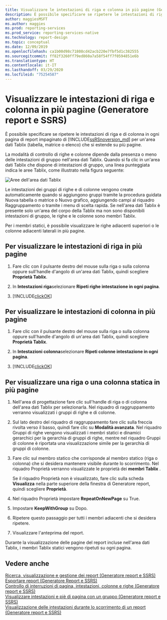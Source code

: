 ```yaml
---
title: Visualizzare le intestazioni di riga e colonna in più pagine (Generatore report) | Microsoft Docs
description: È possibile specificare se ripetere le intestazioni di riga e di colonna in ogni pagina di report impaginato di Reporting Services per un'area dati Tablix (tabella, matrice o elenco) che si estende su più pagine.
author: maggiesMSFT
ms.author: maggies
ms.prod: reporting-services
ms.prod_service: reporting-services-native
ms.technology: report-design
ms.topic: conceptual
ms.date: 12/09/2019
ms.openlocfilehash: ca1b00d98c71808cd42acb220e7fbf5d1c382555
ms.sourcegitcommit: ff82f3260ff79ed860a7a58f54ff7f0594851e6b
ms.translationtype: HT
ms.contentlocale: it-IT
ms.lasthandoff: 03/29/2020
ms.locfileid: "75254587"
---
```

# <a name="display-row-and-column-headers-on-multiple-pages-report-builder-and-ssrs"></a>Visualizzare le intestazioni di riga e colonna in più pagine (Generatore report e SSRS)

  È possibile specificare se ripetere le intestazioni di riga e di colonna in ogni pagina di report impaginato di [!INCLUDE[ssRSnoversion_md](../../includes/ssrsnoversion-md.md)] per un'area dati Tablix (tabella, matrice o elenco) che si estende su più pagine.
  
 La modalità di controllo di righe e colonne dipende dalla presenza o meno delle intestazioni di gruppo nell'area dati Tablix. Quando si fa clic in un'area dati Tablix che dispone di intestazioni di gruppo, una linea punteggiata indica le aree Tablix, come illustrato nella figura seguente:  
  
 ![Aree dell'area dati Tablix](../../reporting-services/report-design/media/rs-tablixareas.gif "Aree dell'area dati Tablix")  
  
 Le intestazioni dei gruppi di righe e di colonne vengono create automaticamente quando si aggiungono gruppi tramite la procedura guidata Nuova tabella o matrice o Nuovo grafico, aggiungendo campi al riquadro Raggruppamento o tramite i menu di scelta rapida. Se nell'area dati Tablix è presente solo un'area del corpo della Tablix ma non sono disponibili intestazioni di gruppo, le righe e le colonne sono membri Tablix.  
  
 Per i membri statici, è possibile visualizzare le righe adiacenti superiori o le colonne adiacenti laterali in più pagine.  
  
## <a name="to-display-row-headers-on-multiple-pages"></a>Per visualizzare le intestazioni di riga in più pagine  
  
1. Fare clic con il pulsante destro del mouse sulla riga o sulla colonna oppure sull'handle d'angolo di un'area dati Tablix, quindi scegliere **Proprietà Tablix**.  
  
2. In **Intestazioni riga**selezionare **Ripeti righe intestazione in ogni pagina**.  
  
3. [!INCLUDE[clickOK](../../includes/clickok-md.md)]  
  
## <a name="to-display-column-headers-on-multiple-pages"></a>Per visualizzare le intestazioni di colonna in più pagine  
  
1. Fare clic con il pulsante destro del mouse sulla riga o sulla colonna oppure sull'handle d'angolo di un'area dati Tablix, quindi scegliere **Proprietà Tablix**.  
  
2. In **Intestazioni colonna**selezionare **Ripeti colonne intestazione in ogni pagina**.  
  
3. [!INCLUDE[clickOK](../../includes/clickok-md.md)]  
  
## <a name="to-display-a-static-row-or-column-on-multiple-pages"></a>Per visualizzare una riga o una colonna statica in più pagine  
  
1. Nell'area di progettazione fare clic sull'handle di riga o di colonna dell'area dati Tablix per selezionarla. Nel riquadro di raggruppamento verranno visualizzati i gruppi di righe e di colonne.  
  
2. Sul lato destro del riquadro di raggruppamento fare clic sulla freccia rivolta verso il basso, quindi fare clic su **Modalità avanzata**. Nel riquadro Gruppi di righe vengono visualizzati i membri statici e dinamici gerarchici per la gerarchia di gruppi di righe, mentre nel riquadro Gruppi di colonne è riportata una visualizzazione simile per la gerarchia di gruppi di colonne.  
  
3. Fare clic sul membro statico che corrisponde al membro statico (riga o colonna) che si desidera mantenere visibile durante lo scorrimento. Nel riquadro Proprietà verranno visualizzate le proprietà dei **membri Tablix** .  
  
     Se il riquadro Proprietà non è visualizzato, fare clic sulla scheda **Visualizza** nella parte superiore della finestra di Generatore report, quindi scegliere **Proprietà**.  
  
4. Nel riquadro Proprietà impostare **RepeatOnNewPage** su True.  
  
5. Impostare **KeepWithGroup** su Dopo.  
  
6. Ripetere questo passaggio per tutti i membri adiacenti che si desidera ripetere.  
  
7. Visualizzare l'anteprima del report.  
  
 Durante la visualizzazione delle pagine del report incluse nell'area dati Tablix, i membri Tablix statici vengono ripetuti su ogni pagina.  
  
## <a name="see-also"></a>Vedere anche  
 [Ricerca, visualizzazione e gestione dei report &#40;Generatore report e SSRS&#41;](../../reporting-services/report-builder/finding-viewing-and-managing-reports-report-builder-and-ssrs.md)   
 [Esportare report &#40;Generatore Report e SSRS&#41;](../../reporting-services/report-builder/export-reports-report-builder-and-ssrs.md)   
 [Controllo di interruzioni di pagina, intestazioni, colonne e righe &#40;Generatore report e SSRS&#41;](../../reporting-services/report-design/controlling-page-breaks-headings-columns-and-rows-report-builder-and-ssrs.md)   
 [Visualizzare intestazioni e piè di pagina con un gruppo &#40;Generatore report e SSRS&#41;](../../reporting-services/report-design/display-headers-and-footers-with-a-group-report-builder-and-ssrs.md)   
 [Visualizzazione delle intestazioni durante lo scorrimento di un report &#40;Generatore report e SSRS&#41;](../../reporting-services/report-design/keep-headers-visible-when-scrolling-through-a-report-report-builder-and-ssrs.md)  
  
  
